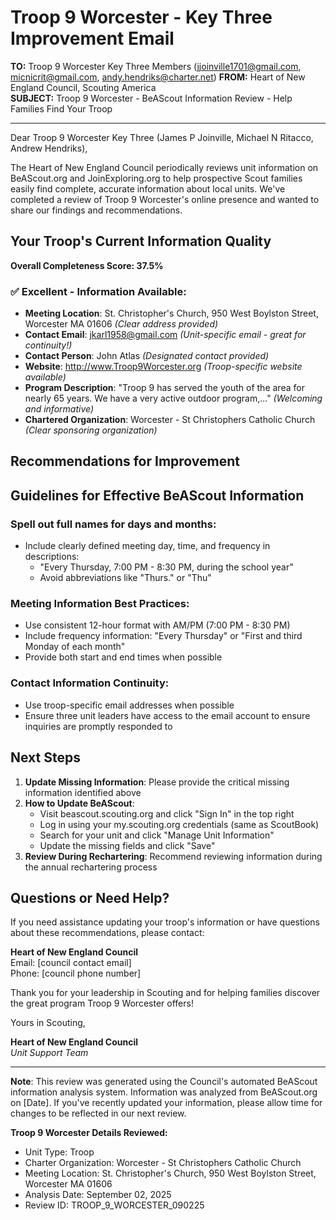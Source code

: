 # Troop 9 Worcester - Key Three Improvement Email

**TO:** Troop 9 Worcester Key Three Members (jjoinville1701@gmail.com, micnicrit@gmail.com, andy.hendriks@charter.net)
**FROM:** Heart of New England Council, Scouting America  
**SUBJECT:** Troop 9 Worcester - BeAScout Information Review - Help Families Find Your Troop  

---

Dear Troop 9 Worcester Key Three (James P Joinville, Michael N Ritacco, Andrew  Hendriks),

The Heart of New England Council periodically reviews unit information on BeAScout.org and JoinExploring.org to help prospective Scout families easily find complete, accurate information about local units. We've completed a review of Troop 9 Worcester's online presence and wanted to share our findings and recommendations.

## Your Troop's Current Information Quality

**Overall Completeness Score: 37.5%**



### ✅ **Excellent - Information Available:**
- **Meeting Location**: St. Christopher's Church, 950 West Boylston Street, Worcester MA 01606 *(Clear address provided)*
- **Contact Email**: jkarl1958@gmail.com *(Unit-specific email - great for continuity!)*
- **Contact Person**: John Atlas *(Designated contact provided)*
- **Website**: http://www.Troop9Worcester.org *(Troop-specific website available)*
- **Program Description**: "Troop 9 has served the youth of the area for nearly 65 years. We have a very active outdoor program,..." *(Welcoming and informative)*
- **Chartered Organization**: Worcester - St Christophers Catholic Church *(Clear sponsoring organization)*

## Recommendations for Improvement



## Guidelines for Effective BeAScout Information

### **Spell out full names for days and months:**
- Include clearly defined meeting day, time, and frequency in descriptions:
  - "Every Thursday, 7:00 PM - 8:30 PM, during the school year"
  - Avoid abbreviations like "Thurs." or "Thu"

### **Meeting Information Best Practices:**
- Use consistent 12-hour format with AM/PM (7:00 PM - 8:30 PM)
- Include frequency information: "Every Thursday" or "First and third Monday of each month"
- Provide both start and end times when possible

### **Contact Information Continuity:**
- Use troop-specific email addresses when possible
- Ensure three unit leaders have access to the email account to ensure inquiries are promptly responded to

## Next Steps

1. **Update Missing Information**: Please provide the critical missing information identified above
2. **How to Update BeAScout**: 
   - Visit beascout.scouting.org and click "Sign In" in the top right
   - Log in using your my.scouting.org credentials (same as ScoutBook)
   - Search for your unit and click "Manage Unit Information"
   - Update the missing fields and click "Save"
3. **Review During Rechartering**: Recommend reviewing information during the annual rechartering process

## Questions or Need Help?

If you need assistance updating your troop's information or have questions about these recommendations, please contact:

**Heart of New England Council**  
Email: [council contact email]  
Phone: [council phone number]

Thank you for your leadership in Scouting and for helping families discover the great program Troop 9 Worcester offers!

Yours in Scouting,

**Heart of New England Council**  
*Unit Support Team*

---

**Note**: This review was generated using the Council's automated BeAScout information analysis system. Information was analyzed from BeAScout.org on [Date]. If you've recently updated your information, please allow time for changes to be reflected in our next review.

**Troop 9 Worcester Details Reviewed:**
- Unit Type: Troop
- Charter Organization: Worcester - St Christophers Catholic Church  
- Meeting Location: St. Christopher's Church, 950 West Boylston Street, Worcester MA 01606
- Analysis Date: September 02, 2025
- Review ID: TROOP_9_WORCESTER_090225